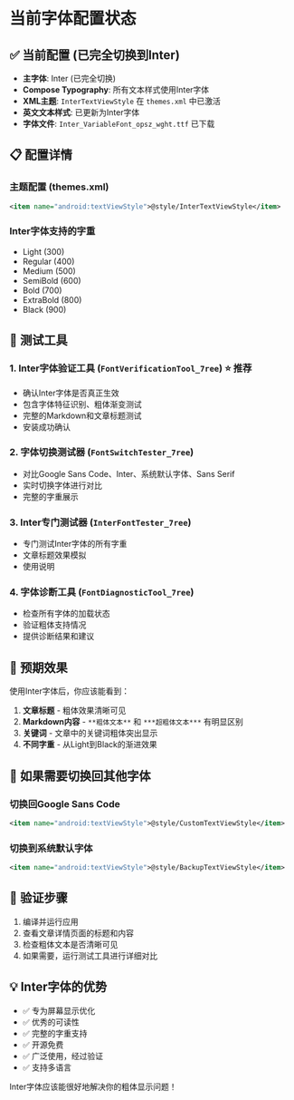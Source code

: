 # 当前字体配置状态

## ✅ 当前配置 (已完全切换到Inter)
- **主字体**: Inter (已完全切换)
- **Compose Typography**: 所有文本样式使用Inter字体
- **XML主题**: `InterTextViewStyle` 在 `themes.xml` 中已激活
- **英文文本样式**: 已更新为Inter字体
- **字体文件**: `Inter_VariableFont_opsz_wght.ttf` 已下载

## 📋 配置详情

### 主题配置 (themes.xml)
```xml
<item name="android:textViewStyle">@style/InterTextViewStyle</item>
```

### Inter字体支持的字重
- Light (300)
- Regular (400) 
- Medium (500)
- SemiBold (600)
- Bold (700)
- ExtraBold (800)
- Black (900)

## 🧪 测试工具

### 1. Inter字体验证工具 (`FontVerificationTool_7ree`) ⭐ 推荐
- 确认Inter字体是否真正生效
- 包含字体特征识别、粗体渐变测试
- 完整的Markdown和文章标题测试
- 安装成功确认

### 2. 字体切换测试器 (`FontSwitchTester_7ree`)
- 对比Google Sans Code、Inter、系统默认字体、Sans Serif
- 实时切换字体进行对比
- 完整的字重展示

### 3. Inter专门测试器 (`InterFontTester_7ree`)
- 专门测试Inter字体的所有字重
- 文章标题效果模拟
- 使用说明

### 4. 字体诊断工具 (`FontDiagnosticTool_7ree`)
- 检查所有字体的加载状态
- 验证粗体支持情况
- 提供诊断结果和建议

## 🎯 预期效果

使用Inter字体后，你应该能看到：

1. **文章标题** - 粗体效果清晰可见
2. **Markdown内容** - `**粗体文本**` 和 `***超粗体文本***` 有明显区别
3. **关键词** - 文章中的关键词粗体突出显示
4. **不同字重** - 从Light到Black的渐进效果

## 🔄 如果需要切换回其他字体

### 切换回Google Sans Code
```xml
<item name="android:textViewStyle">@style/CustomTextViewStyle</item>
```

### 切换到系统默认字体
```xml
<item name="android:textViewStyle">@style/BackupTextViewStyle</item>
```

## 📱 验证步骤

1. 编译并运行应用
2. 查看文章详情页面的标题和内容
3. 检查粗体文本是否清晰可见
4. 如果需要，运行测试工具进行详细对比

## 💡 Inter字体的优势

- ✅ 专为屏幕显示优化
- ✅ 优秀的可读性
- ✅ 完整的字重支持
- ✅ 开源免费
- ✅ 广泛使用，经过验证
- ✅ 支持多语言

Inter字体应该能很好地解决你的粗体显示问题！